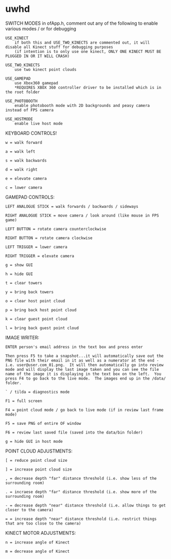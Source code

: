 # uwhd


SWITCH MODES
    in ofApp.h, comment out any of the following to enable various modes / or for debugging
    
    USE_KINECT
        if both this and USE_TWO_KINECTS are commented out, it will disable all Kinect stuff for debugging purposes
        (if intention is to only use one kinect, ONLY ONE KINECT MUST BE PLUGGED IN OR IT WILL CRASH)

    USE_TWO_KINECTS
        use two kinect point clouds

    USE_GAMEPAD
        use Xbox360 gamepad
        *REQUIRES XBOX 360 controller driver to be installed which is in the root folder

    USE_PHOTOBOOTH
        enable photobooth mode with 2D backgrounds and peasy camera instead of FPS camera

    USE_HOSTMODE
        enable live host mode


KEYBOARD CONTROLS!

    w = walk forward

    a = walk left

    s = walk backwards

    d = walk right

    e = elevate camera

    c = lower camera


GAMEPAD CONTROLS:

    LEFT ANALOGUE STICK = walk forwards / backwards / sideways

    RIGHT ANALOGUE STICK = move camera / look around (like mouse in FPS game)

    LEFT BUTTON = rotate camera counterclockwise

    RIGHT BUTTON = rotate camera clockwise

    LEFT TRIGGER = lower camera

    RIGHT TRIGGER = elevate camera

    g = show GUI

    h = hide GUI
    
    t = clear towers

    y = bring back towers

    o = clear host point cloud

    p = bring back host point cloud

    k = clear guest point cloud

    l = bring back guest point cloud


IMAGE WRITER:

    ENTER person's email address in the text box and press enter

    Then press F5 to take a snapshot...it will automatically save out the PNG file with their email in it as well as a numerator at the end - i.e. user@user.com_01.png.  It will then automatically go into review mode and will display the last image taken and you can see the file name of the image it is displaying in the text box on the left.  You press F4 to go back to the live mode.  The images end up in the /data/ folder.

    ` / tilda = diagnostics mode

    F1 = full screen

    F4 = point cloud mode / go back to live mode (if in review last frame mode)
        
    F5 = save PNG of entire OF window

    F6 = review last saved file (saved into the data/bin folder)

    g = hide GUI in host mode


POINT CLOUD ADJUSTMENTS:

    [ = reduce point cloud size

    ] = increase point cloud size

    , = decrease depth "far" distance threshold (i.e. show less of the surrounding room)

    . = incraese depth "far" distance threshold (i.e. show more of the surrounding room)

    - = decrease depth "near" distance threshold (i.e. allow things to get closer to the camera)

    = = increase depth "near" distance threshold (i.e. restrict things that are too close to the camera)


KINECT MOTOR ADJUSTMENTS:

    n = increase angle of Kinect

    m = decrease angle of Kinect